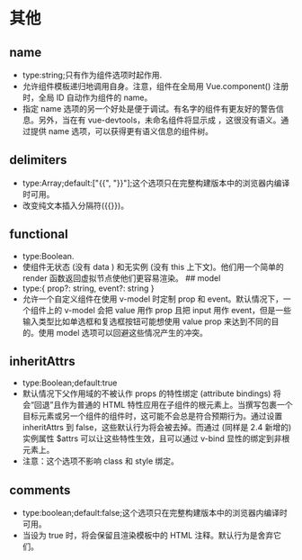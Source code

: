 # 其他
## name
- type:string;只有作为组件选项时起作用.
- 允许组件模板递归地调用自身。注意，组件在全局用 Vue.component() 注册时，全局 ID 自动作为组件的 name。
- 指定 name 选项的另一个好处是便于调试。有名字的组件有更友好的警告信息。另外，当在有 vue-devtools，未命名组件将显示成 <AnonymousComponent>，这很没有语义。通过提供 name 选项，可以获得更有语义信息的组件树。
## delimiters
- type:Array<string>;default:["{{", "}}"];这个选项只在完整构建版本中的浏览器内编译时可用。
- 改变纯文本插入分隔符({{}})。
## functional
- type:Boolean.
- 使组件无状态 (没有 data ) 和无实例 (没有 this 上下文)。他们用一个简单的 render 函数返回虚拟节点使他们更容易渲染。
## model
- type:{ prop?: string, event?: string }
- 允许一个自定义组件在使用 v-model 时定制 prop 和 event。默认情况下，一个组件上的 v-model 会把 value 用作 prop 且把 input 用作 event，但是一些输入类型比如单选框和复选框按钮可能想使用 value prop 来达到不同的目的。使用 model 选项可以回避这些情况产生的冲突。
## inheritAttrs
- type:Boolean;default:true
- 默认情况下父作用域的不被认作 props 的特性绑定 (attribute bindings) 将会“回退”且作为普通的 HTML 特性应用在子组件的根元素上。当撰写包裹一个目标元素或另一个组件的组件时，这可能不会总是符合预期行为。通过设置 inheritAttrs 到 false，这些默认行为将会被去掉。而通过 (同样是 2.4 新增的) 实例属性 $attrs 可以让这些特性生效，且可以通过 v-bind 显性的绑定到非根元素上。
- 注意：这个选项不影响 class 和 style 绑定。
## comments
- type:boolean;default:false;这个选项只在完整构建版本中的浏览器内编译时可用。
- 当设为 true 时，将会保留且渲染模板中的 HTML 注释。默认行为是舍弃它们。